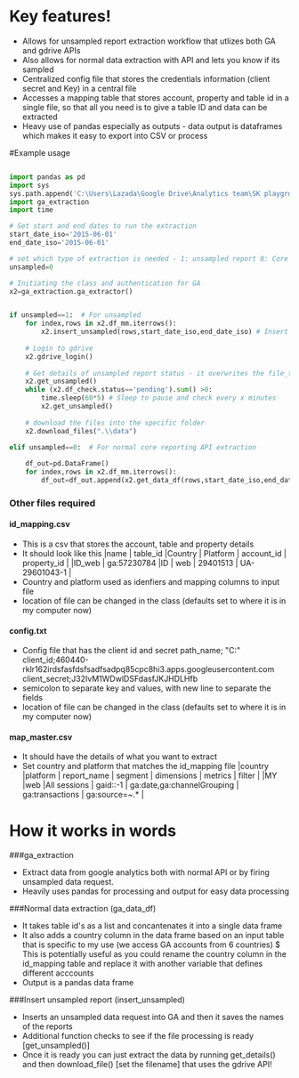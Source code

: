 # Key features!
- Allows for unsampled report extraction workflow that utlizes both GA and gdrive APIs
- Also allows for normal data extraction with API and lets you know if its sampled
- Centralized config file that stores the credentials information (client secret and Key) in a central file
- Accesses a mapping table that stores account, property and table id in a single file, so that all you need is to give a table ID and data can be extracted
- Heavy use of pandas especially as outputs - data output is dataframes which makes it easy to export into CSV or process

#Example usage

```python

import pandas as pd
import sys
sys.path.append('C:\Users\Lazada\Google Drive\Analytics team\SK playground\modules\ga_extraction')
import ga_extraction
import time

# Set start and end dates to run the extraction
start_date_iso='2015-06-01'
end_date_iso='2015-06-01'

# set which type of extraction is needed - 1: unsampled report 0: Core reporting API standard that could be sampled 
unsampled=0

# Initiating the class and authentication for GA
x2=ga_extraction.ga_extractor()  


if unsampled==1:  # For unsampled
    for index,rows in x2.df_mm.iterrows():
        x2.insert_unsampled(rows,start_date_iso,end_date_iso) # Insert unsampled report for each row of the dataframe
    
    # Login to gdrive
    x2.gdrive_login()
    
    # Get details of unsampled report status - it overwrites the file_tracker.csv file with the status and file_id
    x2.get_unsampled()
    while (x2.df_check.status=='pending').sum() >0:
        time.sleep(60*5) # Sleep to pause and check every x minutes
        x2.get_unsampled()
    
    # download the files into the specific folder     
    x2.download_files(".\\data")

elif unsampled==0:  # For normal core reporting API extraction
    
    df_out=pd.DataFrame()
    for index,rows in x2.df_mm.iterrows():
        df_out=df_out.append(x2.get_data_df(rows,start_date_iso,end_date_iso))

```

### Other files required
#### id_mapping.csv
- This is a csv that stores the account, table and property details
- It should look like this
|name   | table_id    |Country | Platform  |  account_id | property_id |
|ID_web | ga:57230784 |ID | web | 29401513  |  UA-29601043-1 |
- Country and platform used as idenfiers and mapping columns to input file
- location of file can be changed in the class (defaults set to where it is in my computer now)

#### config.txt
- Config file that has the client id and secret
path_name; "C:\"
client_id;460440-rklr162irdsfasfdsfsadfsadpq85cpc8hi3.apps.googleusercontent.com
client_secret;J32IvM1WDwlDSFdasfJKJHDLHfb
- semicolon to separate key and values, with new line to separate the fields
- location of file can be changed in the class (defaults set to where it is in my computer now)

#### map_master.csv
- It should have the details of what you want to extract
- Set country and platform that matches the id_mapping file
|country |platform  |  report_name | segment | dimensions | metrics | filter |
|MY  |web |All sessions | gaid::-1 | ga:date,ga:channelGrouping | ga:transactions | ga:source=~.* |


# How it works in words
###ga_extraction
- Extract data from google analytics both with normal API or by firing unsampled data request.
- Heavily uses pandas for processing and output for easy data processing

###Normal data extraction (ga_data_df)
- It takes table id's as a list and concantenates it into a single data frame
- It also adds a country column in the data frame based on an input table that is specific to my use (we access GA accounts from 6 countries)
  $ This is potentially useful as you could rename the country column in the id_mapping table and replace it with another variable that defines different acccounts
- Output is a pandas data frame

###Insert unsampled report (insert_unsampled)
- Inserts an unsampled data request into GA and then it saves the names of the reports
- Additional function checks to see if the file processing is ready [get_unsampled()] 
- Once it is ready you can just extract the data by running get_details() and then download_file() [set the filename] that uses the gdrive API!

